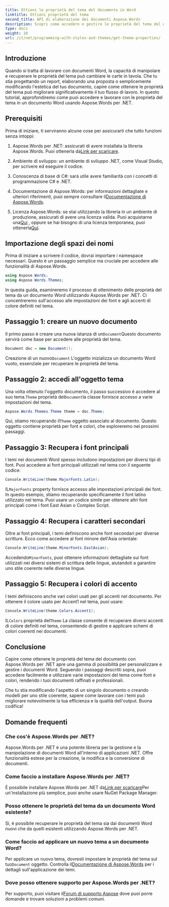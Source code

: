 ```yaml
---
title: Ottieni le proprietà del tema del documento in Word
linktitle: Ottieni proprietà del tema
second_title: API di elaborazione dei documenti Aspose.Words
description: Scopri come accedere e gestire le proprietà del tema del documento in Word usando Aspose.Words per .NET. Impara a recuperare font e colori con la nostra guida.
type: docs
weight: 10
url: /it/net/programming-with-styles-and-themes/get-theme-properties/
---
```

## Introduzione

Quando si tratta di lavorare con documenti Word, la capacità di manipolare e recuperare le proprietà del tema può cambiare le carte in tavola. Che tu stia progettando un report, elaborando una proposta o semplicemente modificando l'estetica del tuo documento, capire come ottenere le proprietà del tema può migliorare significativamente il tuo flusso di lavoro. In questo tutorial, approfondiremo come puoi accedere e lavorare con le proprietà del tema in un documento Word usando Aspose.Words per .NET.

## Prerequisiti

Prima di iniziare, ti serviranno alcune cose per assicurarti che tutto funzioni senza intoppi:

1.  Aspose.Words per .NET: assicurati di avere installata la libreria Aspose.Words. Puoi ottenerla da[Link per scaricare](https://releases.aspose.com/words/net/).

2. Ambiente di sviluppo: un ambiente di sviluppo .NET, come Visual Studio, per scrivere ed eseguire il codice.

3. Conoscenza di base di C#: sarà utile avere familiarità con i concetti di programmazione C# e .NET.

4.  Documentazione di Aspose.Words: per informazioni dettagliate e ulteriori riferimenti, puoi sempre consultare il[Documentazione di Aspose.Words](https://reference.aspose.com/words/net/).

5. Licenza Aspose.Words: se stai utilizzando la libreria in un ambiente di produzione, assicurati di avere una licenza valida. Puoi acquistarne una[Qui](https://purchase.aspose.com/buy) , oppure se hai bisogno di una licenza temporanea, puoi ottenerla[Qui](https://purchase.aspose.com/temporary-license/).

## Importazione degli spazi dei nomi

Prima di iniziare a scrivere il codice, dovrai importare i namespace necessari. Questo è un passaggio semplice ma cruciale per accedere alle funzionalità di Aspose.Words.

```csharp
using Aspose.Words;
using Aspose.Words.Themes;
```

In questa guida, esamineremo il processo di ottenimento delle proprietà del tema da un documento Word utilizzando Aspose.Words per .NET. Ci concentreremo sull'accesso alle impostazioni dei font e agli accenti di colore definiti nel tema.

## Passaggio 1: creare un nuovo documento

 Il primo passo è creare una nuova istanza di un`Document`Questo documento servirà come base per accedere alle proprietà del tema.

```csharp
Document doc = new Document();
```

 Creazione di un nuovo`Document` L'oggetto inizializza un documento Word vuoto, essenziale per recuperare le proprietà del tema.

## Passaggio 2: accedi all'oggetto tema

 Una volta ottenuto l'oggetto documento, il passo successivo è accedere al suo tema.`Theme` proprietà del`Document`la classe fornisce accesso a varie impostazioni del tema.

```csharp
Aspose.Words.Themes.Theme theme = doc.Theme;
```

 Qui, stiamo recuperando il`Theme` oggetto associato al documento. Questo oggetto contiene proprietà per font e colori, che esploreremo nei prossimi passaggi.

## Passaggio 3: Recupera i font principali

I temi nei documenti Word spesso includono impostazioni per diversi tipi di font. Puoi accedere ai font principali utilizzati nel tema con il seguente codice:

```csharp
Console.WriteLine(theme.MajorFonts.Latin);
```

 IL`MajorFonts` property fornisce accesso alle impostazioni principali dei font. In questo esempio, stiamo recuperando specificamente il font latino utilizzato nel tema. Puoi usare un codice simile per ottenere altri font principali come i font East Asian o Complex Script.

## Passaggio 4: Recupera i caratteri secondari

Oltre ai font principali, i temi definiscono anche font secondari per diverse scritture. Ecco come accedere al font minore dell'Asia orientale:

```csharp
Console.WriteLine(theme.MinorFonts.EastAsian);
```

 Accedendo`MinorFonts`, puoi ottenere informazioni dettagliate sui font utilizzati nei diversi sistemi di scrittura delle lingue, aiutandoti a garantire uno stile coerente nelle diverse lingue.

## Passaggio 5: Recupera i colori di accento

I temi definiscono anche vari colori usati per gli accenti nel documento. Per ottenere il colore usato per Accent1 nel tema, puoi usare:

```csharp
Console.WriteLine(theme.Colors.Accent1);
```

 IL`Colors` proprietà del`Theme` La classe consente di recuperare diversi accenti di colore definiti nel tema, consentendo di gestire e applicare schemi di colori coerenti nei documenti.

## Conclusione

Capire come ottenere le proprietà del tema del documento con Aspose.Words per .NET apre una gamma di possibilità per personalizzare e gestire i documenti Word. Seguendo i passaggi descritti sopra, puoi accedere facilmente e utilizzare varie impostazioni del tema come font e colori, rendendo i tuoi documenti raffinati e professionali.

Che tu stia modificando l'aspetto di un singolo documento o creando modelli per uno stile coerente, sapere come lavorare con i temi può migliorare notevolmente la tua efficienza e la qualità dell'output. Buona codifica!

## Domande frequenti

### Che cos'è Aspose.Words per .NET?

Aspose.Words per .NET è una potente libreria per la gestione e la manipolazione di documenti Word all'interno di applicazioni .NET. Offre funzionalità estese per la creazione, la modifica e la conversione di documenti.

### Come faccio a installare Aspose.Words per .NET?

 È possibile installare Aspose.Words per .NET da[Link per scaricare](https://releases.aspose.com/words/net/)Per un'installazione più semplice, puoi anche usare NuGet Package Manager.

### Posso ottenere le proprietà del tema da un documento Word esistente?

Sì, è possibile recuperare le proprietà del tema sia dai documenti Word nuovi che da quelli esistenti utilizzando Aspose.Words per .NET.

### Come faccio ad applicare un nuovo tema a un documento Word?

 Per applicare un nuovo tema, dovresti impostare le proprietà del tema sul tuo`Document` oggetto. Controlla il[Documentazione di Aspose.Words](https://reference.aspose.com/words/net/) per i dettagli sull'applicazione dei temi.

### Dove posso ottenere supporto per Aspose.Words per .NET?

 Per supporto, puoi visitare il[Forum di supporto Aspose](https://forum.aspose.com/c/words/8) dove puoi porre domande e trovare soluzioni a problemi comuni.
